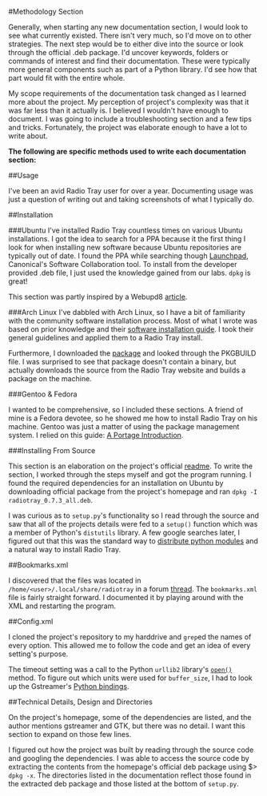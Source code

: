 

#Methodology Section

Generally, when starting any new documentation section, I would look to see what currently existed. There isn't very much, so I'd move on to other strategies. The next step would be to either dive into the source or look through the official .deb package. I'd uncover keywords, folders or commands of interest and find their documentation. These were typically more general components such as part of a Python library. I'd see how that part would fit with the entire whole.

My scope requirements of the documentation task changed as I learned more about the project. My perception of project's complexity was that it was far less than it actually is. I believed I wouldn't have enough to document. I was going to include a troubleshooting section and a few tips and tricks. Fortunately, the project was elaborate enough to have a lot to write about.

**The following are specific methods used to write each documentation section:**

##Usage

I've been an avid Radio Tray user for over a year. Documenting usage was just a question of writing out and taking screenshots of what I typically do. 

##Installation

###Ubuntu
I've installed Radio Tray countless times on various Ubuntu installations. I got the idea to search for a PPA because it the first thing I look for when installing new software because Ubuntu repositories are typically out of date.  I found the PPA while searching though [Launchpad](http://launchpad.net), Canonical's Software Collaboration tool. To install from the developer provided .deb file, I just used the knowledge gained from our labs. `dpkg` is great!

This section was partly inspired by a Webupd8 [article](http://www.webupd8.org/2011/04/how-to-enable-ubuntu-appindicator-for.html).

###Arch Linux
I've dabbled with Arch Linux, so I have a bit of familiarity with the community software installation process. Most of what I wrote was based on prior knowledge and their [software installation guide](https://wiki.archlinux.org/index.php/AUR_User_Guidelines). I took their general guidelines and applied them to a Radio Tray install.

Furthermore, I downloaded the [package](https://aur.archlinux.org/packages/radiotray/) and looked through the PKGBUILD file. I was surprised to see that package doesn't contain a binary, but actually downloads the source from the Radio Tray website and builds a package on the machine.

###Gentoo & Fedora

I wanted to be comprehensive, so I included these sections. A friend of mine is a Fedora devotee, so he showed me how to install Radio Tray on his machine. Gentoo was just a matter of using the package management system. I relied on this guide: [A Portage Introduction](http://www.gentoo.org/doc/en/handbook/handbook-x86.xml?part=2&chap=1).

###Installing From Source

This section is an elaboration on the project's official [readme](https://bitbucket.org/carlmig/radio-tray/src). To write the section, I worked through the steps myself and got the program running. I found the required dependencies for an installation on Ubuntu by downloading official package from the project's homepage and ran `dpkg -I radiotray_0.7.3_all.deb`.

I was curious as to `setup.py`'s functionality so I read through the source and saw that all of the projects details were fed to a `setup()` function which was a member of Python's `distutils` library. A few google searches later, I figured out that this was the standard way to [distribute python modules](http://docs.python.org/2/distutils/setupscript.html) and a natural way to install Radio Tray.

##Bookmarks.xml

I discovered that the files was located in `/home/<user>/.local/share/radiotray` in a forum [thread](https://www.ultimateeditionoz.com/forum/viewtopic.php?t=3051). The `bookmarks.xml` file is fairly straight forward. I documented it by playing around with the XML and restarting the program.

##Config.xml

I cloned the project's repository to my harddrive and `grep`ed the names of every option. This allowed me to follow the code and get an idea of every setting's purpose.

The timeout setting was a call to the Python `urllib2` library's [`open()`](http://docs.python.org/2/library/urllib2.html) method. To figure out which units were used for `buffer_size`, I had to look up the Gstreamer's [Python bindings](http://pygstdocs.berlios.de/pygst-reference/class-gstbuffer.html).

##Technical Details, Design and Directories

On the project's homepage, some of the dependencies are listed, and the author mentions gstreamer and GTK, but there was no detail. I want this section to expand on those few lines.

I figured out how the project was built by reading through the source code and googling the dependencies. I was able to access the source code by extracting the contents from the homepage's official deb package using $> `dpkg -x`. The directories listed in the documentation reflect those found in the extracted deb package and those listed at the bottom of `setup.py`.

